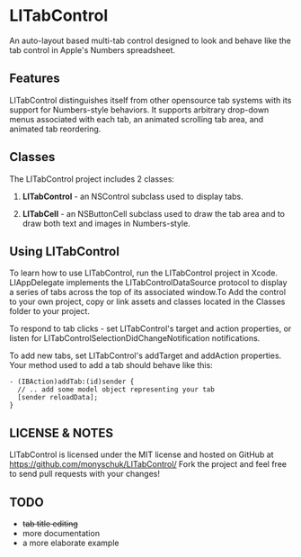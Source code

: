 LITabControl
============

An auto-layout based multi-tab control designed to look and behave like the tab control in Apple's Numbers spreadsheet.

Features
--------

LITabControl distinguishes itself from other opensource tab systems with its support for Numbers-style behaviors. It supports arbitrary drop-down menus associated with each tab, an animated scrolling tab area, and animated tab reordering.

Classes
-------

The LITabControl project includes 2 classes:

1. **LITabControl** - an NSControl subclass used to display tabs. 

2. **LITabCell** - an NSButtonCell subclass used to draw the tab area and to draw both text and images in Numbers-style.

Using LITabControl
------------------

To learn how to use LITabControl, run the LITabControl project in Xcode. LIAppDelegate implements the LITabControlDataSource protocol to display a series of tabs across the top of its associated window.To Add the control to your own project, copy or link assets and classes located in the Classes folder to your project. 

To respond to tab clicks - set LITabControl's target and action properties, or listen for LITabControlSelectionDidChangeNotification notifications. 

To add new tabs, set LITabControl's addTarget and addAction properties. Your method used to add a tab should behave like this:

```
- (IBAction)addTab:(id)sender {
  // .. add some model object representing your tab
  [sender reloadData];
}
```

LICENSE & NOTES
---------------

LITabControl is licensed under the MIT license and hosted on GitHub at https://github.com/monyschuk/LITabControl/ Fork the project and feel free to send pull requests with your changes!


TODO
----

* ~~tab title editing~~
* more documentation
* a more elaborate example
